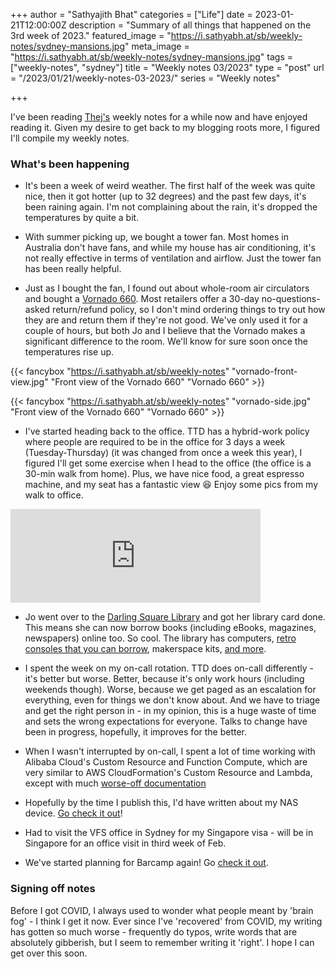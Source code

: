 +++
author = "Sathyajith Bhat"
categories = ["Life"]
date = 2023-01-21T12:00:00Z
description = "Summary of all things that happened on the 3rd week of 2023."
featured_image = "https://i.sathyabh.at/sb/weekly-notes/sydney-mansions.jpg"
meta_image = "https://i.sathyabh.at/sb/weekly-notes/sydney-mansions.jpg" 
tags = ["weekly-notes", "sydney"]
title = "Weekly notes 03/2023"
type = "post"
url = "/2023/01/21/weekly-notes-03-2023/"
series = "Weekly notes"

+++

I've been reading [Thej's](https://thejeshgn.com/tag/weekly-notes/) weekly notes for a while now and have enjoyed reading it. Given my desire to get back to my blogging roots more, I figured I'll compile my weekly notes. 

### What's been happening

* It's been a week of weird weather. The first half of the week was quite nice, then it got hotter (up to 32 degrees) and the past few days, it's been raining again. I'm not complaining about the rain, it's dropped the temperatures by quite a bit.

* With summer picking up, we bought a tower fan. Most homes in Australia don't have fans, and while my house has air conditioning, it's not really effective in terms of ventilation and airflow. Just the tower fan has been really helpful.

* Just as I bought the fan, I found out about whole-room air circulators and bought a [Vornado 660](https://vornado.com.au/products/660-large-air-circulator). Most retailers offer a 30-day no-questions-asked return/refund policy, so I don't mind ordering things to try out how they are and return them if they're not good. We've only used it for a couple of hours, but both Jo and I believe that the Vornado makes a significant difference to the room. We'll know for sure soon once the temperatures rise up.

{{< fancybox "https://i.sathyabh.at/sb/weekly-notes" "vornado-front-view.jpg" "Front view of the Vornado 660" "Vornado 660" >}}

{{< fancybox "https://i.sathyabh.at/sb/weekly-notes" "vornado-side.jpg" "Front view of the Vornado 660" "Vornado 660" >}}

* I've started heading back to the office. TTD has a hybrid-work policy where people are required to be in the office for 3 days a week (Tuesday-Thursday) (it was changed from once a week this year), I figured I'll get some exercise when I head to the office (the office is a 30-min walk from home). Plus, we have nice food, a great espresso machine, and my seat has a fantastic view 😆 Enjoy some pics from my walk to office.

<iframe src="https://pxl.mx/p/sathyabhat/518696752604868611/embed?caption=true&likes=false&layout=full" class="pixelfed__embed" style="max-width: 100%; border: 0" width="400" allowfullscreen="allowfullscreen"></iframe><script async defer src="https://pxl.mx/embed.js"></script>


* Jo went over to the [Darling Square Library](https://www.cityofsydney.nsw.gov.au/libraries/darling-square-library) and got her library card done. This means she can now borrow books (including eBooks, magazines, newspapers) online too. So cool. The library has computers, [retro consoles that you can borrow](https://twitter.com/SathyaBhat/status/1615982451754663941), makerspace kits, [and more](https://www.cityofsydney.nsw.gov.au/library-collections). 

* I spent the week on my on-call rotation. TTD does on-call differently - it's better but worse. Better, because it's only work hours (including weekends though). Worse, because we get paged as an escalation for everything, even for things we don't know about. And we have to triage and get the right person in - in my opinion, this is a huge waste of time and sets the wrong expectations for everyone. Talks to change have been in progress, hopefully, it improves for the better.

* When I wasn't interrupted by on-call, I spent a lot of time working with Alibaba Cloud's Custom Resource and Function Compute, which are very similar to AWS CloudFormation's Custom Resource and Lambda, except with much [worse-off documentation](https://mastodon.social/@Sathyabhat/109657392195788611)

* Hopefully by the time I publish this, I'd have written about my NAS device. [Go check it out](https://sathyabh.at/2023/01/21/asustor-lockerstor4-as6604t/)!

* Had to visit the VFS office in Sydney for my Singapore visa - will be in Singapore for an office visit in third week of Feb.

* We've started planning for Barcamp again! Go [check it out](https://planning.barcampbangalore.com/help-us-plan-the-next-edition-of-barcamp-bangalore/).


### Signing off notes

Before I got COVID, I always used to wonder what people meant by 'brain fog' - I think I get it now. Ever since I've 'recovered' from COVID, my writing has gotten so much worse - frequently do typos, write words that are absolutely gibberish, but I seem to remember writing it 'right'. I hope I can get over this soon.
